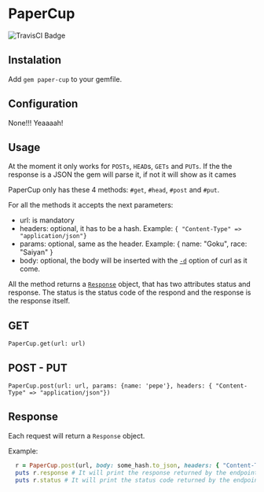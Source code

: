 # PaperCup

![TravisCI Badge](https://magnum.travis-ci.com/casapick/paper-cup.svg?token=MzqzdCmqpmmxRGFLmFqv&branch=master)

Instalation
----

Add `gem paper-cup` to your gemfile.

Configuration
-----

None!!! Yeaaaah!

Usage
-----

At the moment it only works for `POSTs`, `HEAD`s, `GETs` and `PUTs`. If the the response is a JSON the gem will parse it, if not it will show as it cames

PaperCup only has these 4 methods: `#get`, `#head`, `#post` and `#put`.

For all the methods it accepts the next parameters:

  * url: is mandatory
  * headers: optional, it has to be a hash. Example: `{ "Content-Type" => "application/json"}`
  * params: optional, same as the header. Example: { name: "Goku", race: "Saiyan" }
  * body: optional, the body will be inserted with the [`-d`](http://curl.haxx.se/docs/manpage.html#-d) option of curl as it come.

All the method returns a [`Response`](https://github.com/casapick/paper-cup/blob/master/lib/paper_cup/response.rb) object, that has two attributes status and response. The status is the status code of the respond and the response is the response itself.

GET
----

`PaperCup.get(url: url)`

POST - PUT
----------

`PaperCup.post(url: url, params: {name: 'pepe'}, headers: { "Content-Type" => "application/json"})`


Response
---------
Each request will return a `Response` object.

Example:

```ruby
  r = PaperCup.post(url, body: some_hash.to_json, headers: { "Content-Type" => "application/json"})
  puts r.response # It will print the response returned by the endpoint
  puts r.status # It will print the status code returned by the endpoint
```
